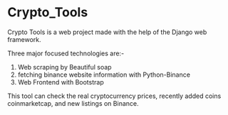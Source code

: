 # Crypto_Tools

Crypto Tools is a web project made with the help of the Django web framework.

Three major focused technologies are:-
1. Web scraping by Beautiful soap
2. fetching binance website information with Python-Binance
3. Web Frontend with Bootstrap

This tool can check the real cryptocurrency prices, recently added coins coinmarketcap, and new listings on Binance.
